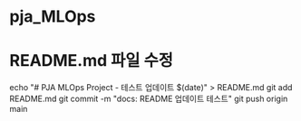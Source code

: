 # pja_MLOps

# README.md 파일 수정 
echo "# PJA MLOps Project - 테스트 업데이트 $(date)" > README.md
git add README.md
git commit -m "docs: README 업데이트 테스트"
git push origin main